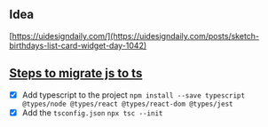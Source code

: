 ## Idea

[https://uidesigndaily.com/](https://uidesigndaily.com/posts/sketch-birthdays-list-card-widget-day-1042)

## [Steps to migrate js to ts](https://www.sitepoint.com/how-to-migrate-a-react-app-to-typescript/)

- [x] Add typescript to the project
      `npm install --save typescript @types/node @types/react @types/react-dom @types/jest`
- [x] Add the `tsconfig.json`
      `npx tsc --init`
